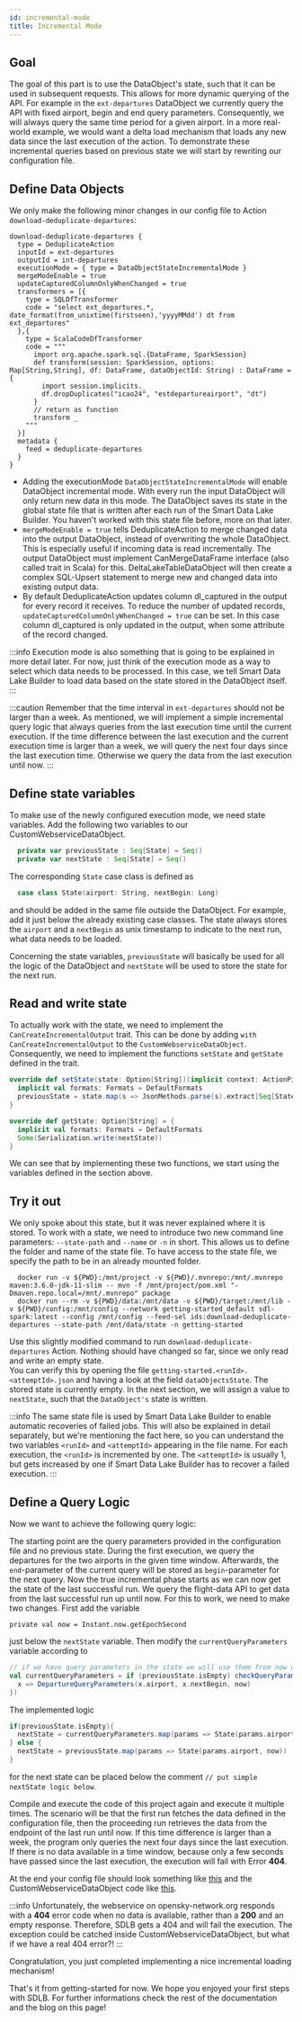 ```yaml
---
id: incremental-mode
title: Incremental Mode
---
```


## Goal
The goal of this part is to use the DataObject's state, such that it can be used in subsequent requests. 
This allows for more dynamic querying of the API. 
For example in the `ext-departures` DataObject we currently query the API with fixed airport, begin and end query parameters. 
Consequently, we will always query the same time period for a given airport.
In a more real-world example, we would want a delta load mechanism that loads any new data since the last execution of the action. 
To demonstrate these incremental queries based on previous state we will start by rewriting our configuration file.

## Define Data Objects
We only make the following minor changes in our config file to Action `download-deduplicate-departures`:
```
download-deduplicate-departures {
  type = DeduplicateAction
  inputId = ext-departures
  outputId = int-departures
  executionMode = { type = DataObjectStateIncrementalMode }
  mergeModeEnable = true
  updateCapturedColumnOnlyWhenChanged = true
  transformers = [{
    type = SQLDfTransformer
    code = "select ext_departures.*, date_format(from_unixtime(firstseen),'yyyyMMdd') dt from ext_departures"
  },{
    type = ScalaCodeDfTransformer
    code = """
      import org.apache.spark.sql.{DataFrame, SparkSession}
      def transform(session: SparkSession, options: Map[String,String], df: DataFrame, dataObjectId: String) : DataFrame = {
        import session.implicits._
        df.dropDuplicates("icao24", "estdepartureairport", "dt")
      }
      // return as function
      transform _
    """
  }]
  metadata {
    feed = deduplicate-departures
  }
}
```
- Adding the executionMode `DataObjectStateIncrementalMode` will enable DataObject incremental mode. With every run the input DataObject will only return new data in this mode.
The DataObject saves its state in the global state file that is written after each run of the Smart Data Lake Builder. You haven't worked with this state file before, more on that later.
- `mergeModeEnable = true` tells DeduplicateAction to merge changed data into the output DataObject, instead of overwriting the whole DataObject. This is especially useful if incoming data is read incrementally.
The output DataObject must implement CanMergeDataFrame interface (also called trait in Scala) for this. DeltaLakeTableDataObject will then create a complex SQL-Upsert statement to merge new and changed data into existing output data.
- By default DeduplicateAction updates column dl_captured in the output for every record it receives. To reduce the number of updated records, `updateCapturedColumnOnlyWhenChanged = true` can be set.
In this case column dl_captured is only updated in the output, when some attribute of the record changed.

:::info
Execution mode is also something that is going to be explained in more detail later.
For now, just think of the execution mode as a way to select which data needs to be processed.
In this case, we tell Smart Data Lake Builder to load data based on the state stored in the DataObject itself.
:::

:::caution
Remember that the time interval in `ext-departures` should not be larger than a week. As mentioned, we will implement a simple incremental query logic that always queries from the last execution time until the current execution.
If the time difference between the last execution and the current execution time is larger than a week, we will query the next four days since the last execution time. Otherwise we query the data from the last execution until now.
:::

## Define state variables
To make use of the newly configured execution mode, we need state variables. Add the following two variables to our CustomWebserviceDataObject.
```scala  
  private var previousState : Seq[State] = Seq()
  private var nextState : Seq[State] = Seq()
```
The corresponding `State` case class is defined as 

```scala
  case class State(airport: String, nextBegin: Long)
```

and should be added in the same file outside the DataObject. For example, add it just below the already existing case classes. 
The state always stores the `airport` and a `nextBegin` as unix timestamp to indicate to the next run, what data needs to be loaded. 

Concerning the state variables, `previousState` will basically be used for all the logic of the DataObject and `nextState` will be used to store the state for the next run.

## Read and write state
To actually work with the state, we need to implement the `CanCreateIncrementalOutput` trait. 
This can be done by adding `with CanCreateIncrementalOutput` to the `CustomWebserviceDataObject`. 
Consequently, we need to implement the functions `setState` and `getState` defined in the trait. 

```scala
override def setState(state: Option[String])(implicit context: ActionPipelineContext): Unit = {
  implicit val formats: Formats = DefaultFormats
  previousState = state.map(s => JsonMethods.parse(s).extract[Seq[State]]).getOrElse(Seq())
}

override def getState: Option[String] = {
  implicit val formats: Formats = DefaultFormats
  Some(Serialization.write(nextState))
}
```
We can see that by implementing these two functions, we start using the variables defined in the section above.

## Try it out
We only spoke about this state, but it was never explained where it is stored. 
To work with a state, we need to introduce two new command line parameters: `--state-path` and `--name` or `-n` in short. 
This allows us to define the folder and name of the state file. 
To have access to the state file, we specify the path to be in an already mounted folder.

```
  docker run -v ${PWD}:/mnt/project -v ${PWD}/.mvnrepo:/mnt/.mvnrepo maven:3.6.0-jdk-11-slim -- mvn -f /mnt/project/pom.xml "-Dmaven.repo.local=/mnt/.mvnrepo" package
  docker run --rm -v ${PWD}/data:/mnt/data -v ${PWD}/target:/mnt/lib -v ${PWD}/config:/mnt/config --network getting-started_default sdl-spark:latest --config /mnt/config --feed-sel ids:download-deduplicate-departures --state-path /mnt/data/state -n getting-started
```
Use this slightly modified command to run `download-deduplicate-departures` Action. 
Nothing should have changed so far, since we only read and write an empty state.   
You can verify this by opening the file `getting-started.<runId>.<attemptId>.json` and having a look at the field `dataObjectsState`. The stored state is currently empty. 
In the next section, we will assign a value to `nextState`, such that the `DataObject's` state is written. 

:::info
The same state file is used by Smart Data Lake Builder to enable automatic recoveries of failed jobs.
This will also be explained in detail separately, but we're mentioning the fact here, so you can understand the two variables `<runId>` and `<attemptId>` appearing in the file name.
For each execution, the `<runId>` is incremented by one.
The `<attemptId>` is usually 1, but gets increased by one if Smart Data Lake Builder has to recover a failed execution.
:::


## Define a Query Logic
Now we want to achieve the following query logic:

The starting point are the query parameters provided in the configuration file and no previous state. 
During the first execution, we query the departures for the two airports in the given time window. 
Afterwards, the `end`-parameter of the current query will be stored as `begin`-parameter for the next query.
Now the true incremental phase starts as we can now get the state of the last successful run. 
We query the flight-data API to get data from the last successful run up until now.
For this to work, we need to make two changes. First add the variable
```
private val now = Instant.now.getEpochSecond
``` 
just below the `nextState` variable. Then modify the `currentQueryParameters` variable according to
```scala
// if we have query parameters in the state we will use them from now on
val currentQueryParameters = if (previousState.isEmpty) checkQueryParameters(queryParameters.get) else checkQueryParameters(previousState.map{
  x => DepartureQueryParameters(x.airport, x.nextBegin, now)
})
```
The implemented logic 
```scala
if(previousState.isEmpty){
  nextState = currentQueryParameters.map(params => State(params.airport, params.end))
} else {
  nextState = previousState.map(params => State(params.airport, now))
}
```
for the next state can be placed below the comment `// put simple nextState logic below`. 

Compile and execute the code of this project again and execute it multiple times.
The scenario will be that the first run fetches the data defined in the configuration file, then the proceeding run retrieves the data from the endpoint of the last run until now. 
If this time difference is larger than a week, the program only queries the next four days since the last execution.
If there is no data available in a time window, because only a few seconds have passed since the last execution, the execution will fail with Error **404**.

At the end your config file should look something like [this](../config-examples/application-part3-download-incremental-mode.conf) and the CustomWebserviceDataObject code like [this](../config-examples/CustomWebserviceDataObject-2.scala).

:::info
Unfortunately, the webservice on opensky-network.org responds with a **404** error code when no data is available, rather than a **200** and an empty response. 
Therefore, SDLB gets a 404 and will fail the execution. The exception could be catched inside CustomWebserviceDataObject, but what if we have a real 404 error?!
:::

Congratulation, you just completed implementing a nice incremental loading mechanism!

That's it from getting-started for now. We hope you enjoyed your first steps with SDLB. 
For further informations check the rest of the documentation and the blog on this page!
